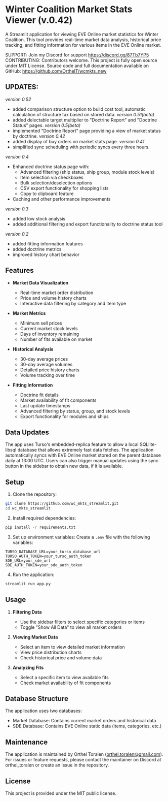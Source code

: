 # Winter Coalition Market Stats Viewer (v.0.42)

A Streamlit application for viewing EVE Online market statistics for Winter Coalition. This tool provides real-time market data analysis, historical price tracking, and fitting information for various items in the EVE Online market.

SUPPORT: Join my Discord for support https://discord.gg/87Tb7YP5
CONTRIBUTING: Contributors welcome. This project is fully open source under MIT License. Source code and full documentation available on GitHub: https://github.com/OrthelT/wcmkts_new

## UPDATES: 
*version 0.52*
- added comparison structure option to build cost tool, automatic calculation of structure tax based on stored data. 
*version 0.51(beta)*
- added delectable target multiplier to "Doctrine Report" and "Doctrine Status" pages.
*version 0.5(beta)*
- implemented "Doctrine Report" page providing a view of market status by doctrine. 
*version 0.42*
- added display of buy orders on market stats page. 
*version 0.41*
- simplified sync scheduling with periodic syncs every three hours. 

*version 0.4*
- Enhanced doctrine status page with:
  - Advanced filtering (ship status, ship group, module stock levels)
  - Item selection via checkboxes
  - Bulk selection/deselection options
  - CSV export functionality for shopping lists
  - Copy to clipboard feature
- Caching and other performance improvements

*version 0.3*
- added low stock analysis
- added additional filtering and export functionality to doctrine status tool

*version 0.2*
- added fitting information features
- added doctrine metrics
- improved history chart behavior

## Features

- **Market Data Visualization**
  - Real-time market order distribution
  - Price and volume history charts
  - Interactive data filtering by category and item type

- **Market Metrics**
  - Minimum sell prices
  - Current market stock levels
  - Days of inventory remaining
  - Number of fits available on market

- **Historical Analysis**
  - 30-day average prices
  - 30-day average volumes
  - Detailed price history charts
  - Volume tracking over time

- **Fitting Information**
  - Doctrine fit details
  - Market availability of fit components
  - Last update timestamps
  - Advanced filtering by status, group, and stock levels 
  - Export functionality for modules and ships

## Data Updates

The app uses Turso's embedded-replica feature to allow a local SQLlite-libsql database that allows extremely fast data fetches. The application automatically syncs with EVE Online market stored on the parent database daily at 13:00 UTC. Users can also trigger manual updates using the sync button in the sidebar to obtain new data, if it is available. 

## Setup

1. Clone the repository:
```bash
git clone https://github.com/wc_mkts_streamlit.git
cd wc_mkts_streamlit
```

2. Install required dependencies:
```bash
pip install -r requirements.txt
```

3. Set up environment variables:
Create a `.env` file with the following variables:
```
TURSO_DATABASE_URL=your_turso_database_url
TURSO_AUTH_TOKEN=your_turso_auth_token
SDE_URL=your_sde_url
SDE_AUTH_TOKEN=your_sde_auth_token
```

4. Run the application:
```bash
streamlit run app.py
```

## Usage

1. **Filtering Data**
   - Use the sidebar filters to select specific categories or items
   - Toggle "Show All Data" to view all market orders

2. **Viewing Market Data**
   - Select an item to view detailed market information
   - View price distribution charts
   - Check historical price and volume data

3. **Analyzing Fits**
   - Select a specific item to view available fits
   - Check market availability of fit components

## Database Structure

The application uses two databases:
- Market Database: Contains current market orders and historical data
- SDE Database: Contains EVE Online static data (items, categories, etc.)

## Maintenance

The application is maintained by Orthel Toralen (orthel.toralen@gmail.com). For issues or feature requests, please contact the maintainer on Discord at orthel_toralen or create an issue in the repository.

## License

This project is provided under the MIT public license.

